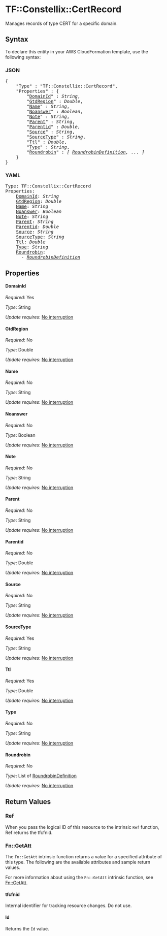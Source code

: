 # TF::Constellix::CertRecord

Manages records of type CERT for a specific domain.

## Syntax

To declare this entity in your AWS CloudFormation template, use the following syntax:

### JSON

<pre>
{
    "Type" : "TF::Constellix::CertRecord",
    "Properties" : {
        "<a href="#domainid" title="DomainId">DomainId</a>" : <i>String</i>,
        "<a href="#gtdregion" title="GtdRegion">GtdRegion</a>" : <i>Double</i>,
        "<a href="#name" title="Name">Name</a>" : <i>String</i>,
        "<a href="#noanswer" title="Noanswer">Noanswer</a>" : <i>Boolean</i>,
        "<a href="#note" title="Note">Note</a>" : <i>String</i>,
        "<a href="#parent" title="Parent">Parent</a>" : <i>String</i>,
        "<a href="#parentid" title="Parentid">Parentid</a>" : <i>Double</i>,
        "<a href="#source" title="Source">Source</a>" : <i>String</i>,
        "<a href="#sourcetype" title="SourceType">SourceType</a>" : <i>String</i>,
        "<a href="#ttl" title="Ttl">Ttl</a>" : <i>Double</i>,
        "<a href="#type" title="Type">Type</a>" : <i>String</i>,
        "<a href="#roundrobin" title="Roundrobin">Roundrobin</a>" : <i>[ <a href="roundrobindefinition.md">RoundrobinDefinition</a>, ... ]</i>
    }
}
</pre>

### YAML

<pre>
Type: TF::Constellix::CertRecord
Properties:
    <a href="#domainid" title="DomainId">DomainId</a>: <i>String</i>
    <a href="#gtdregion" title="GtdRegion">GtdRegion</a>: <i>Double</i>
    <a href="#name" title="Name">Name</a>: <i>String</i>
    <a href="#noanswer" title="Noanswer">Noanswer</a>: <i>Boolean</i>
    <a href="#note" title="Note">Note</a>: <i>String</i>
    <a href="#parent" title="Parent">Parent</a>: <i>String</i>
    <a href="#parentid" title="Parentid">Parentid</a>: <i>Double</i>
    <a href="#source" title="Source">Source</a>: <i>String</i>
    <a href="#sourcetype" title="SourceType">SourceType</a>: <i>String</i>
    <a href="#ttl" title="Ttl">Ttl</a>: <i>Double</i>
    <a href="#type" title="Type">Type</a>: <i>String</i>
    <a href="#roundrobin" title="Roundrobin">Roundrobin</a>: <i>
      - <a href="roundrobindefinition.md">RoundrobinDefinition</a></i>
</pre>

## Properties

#### DomainId

_Required_: Yes

_Type_: String

_Update requires_: [No interruption](https://docs.aws.amazon.com/AWSCloudFormation/latest/UserGuide/using-cfn-updating-stacks-update-behaviors.html#update-no-interrupt)

#### GtdRegion

_Required_: No

_Type_: Double

_Update requires_: [No interruption](https://docs.aws.amazon.com/AWSCloudFormation/latest/UserGuide/using-cfn-updating-stacks-update-behaviors.html#update-no-interrupt)

#### Name

_Required_: No

_Type_: String

_Update requires_: [No interruption](https://docs.aws.amazon.com/AWSCloudFormation/latest/UserGuide/using-cfn-updating-stacks-update-behaviors.html#update-no-interrupt)

#### Noanswer

_Required_: No

_Type_: Boolean

_Update requires_: [No interruption](https://docs.aws.amazon.com/AWSCloudFormation/latest/UserGuide/using-cfn-updating-stacks-update-behaviors.html#update-no-interrupt)

#### Note

_Required_: No

_Type_: String

_Update requires_: [No interruption](https://docs.aws.amazon.com/AWSCloudFormation/latest/UserGuide/using-cfn-updating-stacks-update-behaviors.html#update-no-interrupt)

#### Parent

_Required_: No

_Type_: String

_Update requires_: [No interruption](https://docs.aws.amazon.com/AWSCloudFormation/latest/UserGuide/using-cfn-updating-stacks-update-behaviors.html#update-no-interrupt)

#### Parentid

_Required_: No

_Type_: Double

_Update requires_: [No interruption](https://docs.aws.amazon.com/AWSCloudFormation/latest/UserGuide/using-cfn-updating-stacks-update-behaviors.html#update-no-interrupt)

#### Source

_Required_: No

_Type_: String

_Update requires_: [No interruption](https://docs.aws.amazon.com/AWSCloudFormation/latest/UserGuide/using-cfn-updating-stacks-update-behaviors.html#update-no-interrupt)

#### SourceType

_Required_: Yes

_Type_: String

_Update requires_: [No interruption](https://docs.aws.amazon.com/AWSCloudFormation/latest/UserGuide/using-cfn-updating-stacks-update-behaviors.html#update-no-interrupt)

#### Ttl

_Required_: Yes

_Type_: Double

_Update requires_: [No interruption](https://docs.aws.amazon.com/AWSCloudFormation/latest/UserGuide/using-cfn-updating-stacks-update-behaviors.html#update-no-interrupt)

#### Type

_Required_: No

_Type_: String

_Update requires_: [No interruption](https://docs.aws.amazon.com/AWSCloudFormation/latest/UserGuide/using-cfn-updating-stacks-update-behaviors.html#update-no-interrupt)

#### Roundrobin

_Required_: No

_Type_: List of <a href="roundrobindefinition.md">RoundrobinDefinition</a>

_Update requires_: [No interruption](https://docs.aws.amazon.com/AWSCloudFormation/latest/UserGuide/using-cfn-updating-stacks-update-behaviors.html#update-no-interrupt)

## Return Values

### Ref

When you pass the logical ID of this resource to the intrinsic `Ref` function, Ref returns the tfcfnid.

### Fn::GetAtt

The `Fn::GetAtt` intrinsic function returns a value for a specified attribute of this type. The following are the available attributes and sample return values.

For more information about using the `Fn::GetAtt` intrinsic function, see [Fn::GetAtt](https://docs.aws.amazon.com/AWSCloudFormation/latest/UserGuide/intrinsic-function-reference-getatt.html).

#### tfcfnid

Internal identifier for tracking resource changes. Do not use.

#### Id

Returns the <code>Id</code> value.

